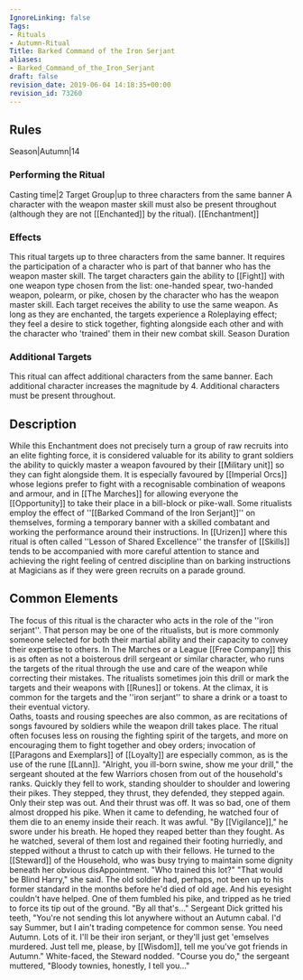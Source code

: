 ```yaml
---
IgnoreLinking: false
Tags:
- Rituals
- Autumn-Ritual
Title: Barked Command of the Iron Serjant
aliases:
- Barked_Command_of_the_Iron_Serjant
draft: false
revision_date: 2019-06-04 14:18:35+00:00
revision_id: 73260
---
```


## Rules
Season|Autumn|14
### Performing the Ritual
Casting time|2 Target Group|up to three characters from the same banner A character with the weapon master skill must also be present throughout (although they are not [[Enchanted]] by the ritual).
[[Enchantment]]
### Effects
This ritual targets up to three characters from the same banner. It requires the participation of a character who is part of that banner who has the weapon master skill. The target characters gain the ability to [[Fight]] with one weapon type chosen from the list: one-handed spear, two-handed weapon, polearm, or pike, chosen by the character who has the weapon master skill. Each target receives the ability to use the same weapon.
As long as they are enchanted, the targets experience a Roleplaying effect; they feel a desire to stick together, fighting alongside each other and with the character who 'trained' them in their new combat skill.
Season Duration
### Additional Targets
This ritual can affect additional characters from the same banner. Each additional character increases the magnitude by 4. Additional characters must be present throughout.
## Description
While this Enchantment does not precisely turn a group of raw recruits into an elite fighting force, it is considered valuable for its ability to grant soldiers the ability to quickly master a weapon favoured by their [[Military unit]] so they can fight alongside them. It is especially favoured by [[Imperial Orcs]] whose legions prefer to fight with a recognisable combination of weapons and armour, and in [[The Marches]] for allowing everyone the [[Opportunity]] to take their place in a bill-block or pike-wall.
Some ritualists employ the effect of ''[[Barked Command of the Iron Serjant]]'' on themselves, forming a temporary banner with a skilled combatant and working the performance around their instructions. In [[Urizen]] where this ritual is often called ''Lesson of Shared Excellence'' the transfer of [[Skills]] tends to be accompanied with more careful attention to stance and achieving the right feeling of centred discipline than on barking instructions at Magicians as if they were green recruits on a parade ground.
## Common Elements
The focus of this ritual is the character who acts in the role of the ''iron serjant''. That person may be one of the ritualists, but is more commonly someone selected for both their martial ability and their capacity to convey their expertise to others. In The Marches or a League [[Free Company]] this is as often as not a boisterous drill sergeant or similar character, who runs the targets of the ritual through the use and care of the weapon while correcting their mistakes. The ritualists sometimes join this drill or mark the targets and their weapons with [[Runes]] or tokens. At the climax, it is common for the targets and the ''iron serjant'' to share a drink or a toast to their eventual victory.  
Oaths, toasts and rousing speeches are also common, as are recitations of songs favoured by soldiers while the weapon drill takes place. The ritual often focuses less on rousing the fighting spirit of the targets, and more on encouraging them to fight together and obey orders; invocation of [[Paragons and Exemplars]] of [[Loyalty]] are especially common, as is the use of the rune [[Lann]].
"Alright, you ill-born swine, show me your drill," the sergeant shouted at the few Warriors chosen from out of the household's ranks. Quickly they fell to work, standing shoulder to shoulder and lowering their pikes. They stepped, they thrust, they defended, they stepped again.
Only their step was out. And their thrust was off. It was so bad, one of them almost dropped his pike. When it came to defending, he watched four of them die to an enemy inside their reach. It was awful.
"By [[Vigilance]]," he swore under his breath. He hoped they reaped better than they fought. As he watched, several of them lost and regained their footing hurriedly, and stepped without a thrust to catch up with their fellows. He turned to the [[Steward]] of the Household, who was busy trying to maintain some dignity beneath her obvious disAppointment. "Who trained this lot?"
"That would be Blind Harry," she said. The old soldier had, perhaps, not been up to his former standard in the months before he'd died of old age. And his eyesight couldn't have helped.
One of them fumbled his pike, and tripped as he tried to force its tip out of the ground.
"By all that's..." Sergeant Dick gritted his teeth, "You're not sending this lot anywhere without an Autumn cabal. I'd say Summer, but I ain't trading competence for common sense. You need Autumn. Lots of it. I'll be their iron serjant, or they'll just get 'emselves murdered. Just tell me, please, by [[Wisdom]], tell me you've got friends in Autumn." White-faced, the Steward nodded. "Course you do," the sergeant muttered, "Bloody townies, honestly, I tell you..."